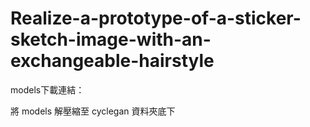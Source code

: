 # Realize-a-prototype-of-a-sticker-sketch-image-with-an-exchangeable-hairstyle

models下載連結：

將 models 解壓縮至 cyclegan 資料夾底下
